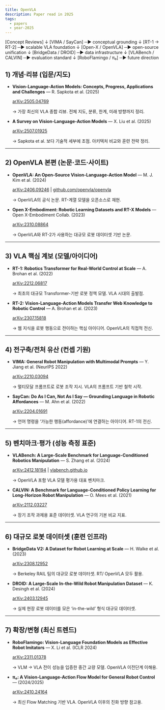 ```yaml
---
title: OpenVLA
description: Paper read in 2025
tags:
  - papers
  - year-2025
---
```

[Concept Reviews]
   ↓
 [VIMA / SayCan] ─▶ conceptual grounding
   ↓
 [RT-1 → RT-2] ─▶ scalable VLA foundation
   ↓
 [Open-X / OpenVLA] ─▶ open-source unification
   ↓
 [BridgeData / DROID] ─▶ data infrastructure
   ↓
 [VLABench / CALVIN] ─▶ evaluation standard
   ↓
 [RoboFlamingo / π₀] ─▶ future direction

## **1) 개념·리뷰 (입문/지도)**

- **Vision-Language-Action Models: Concepts, Progress, Applications and Challenges** — R. Sapkota et al. (2025)
    
    [arXiv:2505.04769](https://arxiv.org/abs/2505.04769)
    
    → 가장 최신의 VLA 종합 리뷰. 전체 지도, 분류, 한계, 미래 방향까지 정리.
    
- **A Survey on Vision-Language-Action Models** — X. Liu et al. (2025)
    
    [arXiv:2507.01925](https://arxiv.org/abs/2507.01925)
    
    → Sapkota et al. 보다 기술적 세부에 초점. 아키텍처 비교와 훈련 전략 정리.
    

---

## **2) OpenVLA 본편 (논문·코드·사이트)**

- **OpenVLA: An Open-Source Vision-Language-Action Model** — M. J. Kim et al. (2024)
    
    [arXiv:2406.09246](https://arxiv.org/abs/2406.09246) | [github.com/openvla/openvla](https://github.com/openvla/openvla)
    
    → OpenVLA의 공식 논문. RT-계열 모델을 오픈소스로 재현.
    
- **Open X-Embodiment: Robotic Learning Datasets and RT-X Models** — Open X-Embodiment Collab. (2023)
    
    [arXiv:2310.08864](https://arxiv.org/abs/2310.08864)
    
    → OpenVLA와 RT-2가 사용하는 대규모 로봇 데이터셋 기반 논문.
    

---

## **3) VLA 핵심 계보 (모델/아이디어)**

- **RT-1: Robotics Transformer for Real-World Control at Scale** — A. Brohan et al. (2022)
    
    [arXiv:2212.06817](https://arxiv.org/abs/2212.06817)
    
    → 최초의 대규모 Transformer-기반 로봇 정책 모델. VLA 시대의 출발점.
    
- **RT-2: Vision-Language-Action Models Transfer Web Knowledge to Robotic Control** — A. Brohan et al. (2023)
    
    [arXiv:2307.15818](https://arxiv.org/abs/2307.15818)
    
    → 웹 지식을 로봇 행동으로 전이하는 핵심 아이디어. OpenVLA의 직접적 전신.
    

---

## **4) 전구축/전처 유산 (컨셉 기원)**

- **VIMA: General Robot Manipulation with Multimodal Prompts** — Y. Jiang et al. (NeurIPS 2022)
    
    [arXiv:2210.03094](https://arxiv.org/abs/2210.03094)
    
    → 멀티모달 프롬프트로 로봇 조작 지시. VLA의 프롬프트 기반 철학 시작.
    
- **SayCan: Do As I Can, Not As I Say — Grounding Language in Robotic Affordances** — M. Ahn et al. (2022)
    
    [arXiv:2204.01691](https://arxiv.org/abs/2204.01691)
    
    → 언어 명령을 ‘가능한 행동(affordance)’에 연결하는 아이디어. RT-1의 전신.
    

---

## **5) 벤치마크·평가 (성능 측정 표준)**

- **VLABench: A Large-Scale Benchmark for Language-Conditioned Robotics Manipulation** — S. Zhang et al. (2024)
    
    [arXiv:2412.18194](https://arxiv.org/abs/2412.18194) | [vlabench.github.io](https://vlabench.github.io)
    
    → OpenVLA 포함 VLA 모델 평가용 대표 벤치마크.
    
- **CALVIN: A Benchmark for Language-Conditioned Policy Learning for Long-Horizon Robot Manipulation** — O. Mees et al. (2021)
    
    [arXiv:2112.03227](https://arxiv.org/abs/2112.03227)
    
    → 장기 조작 과제용 표준 데이터셋. VLA 연구의 기본 비교 지표.
    

---

## **6) 대규모 로봇 데이터셋 (훈련 인프라)**

- **BridgeData V2: A Dataset for Robot Learning at Scale** — H. Walke et al. (2023)
    
    [arXiv:2308.12952](https://arxiv.org/abs/2308.12952)
    
    → Berkeley RAIL 팀의 대규모 로봇 데이터셋. RT/ OpenVLA 모두 활용.
    
- **DROID: A Large-Scale In-the-Wild Robot Manipulation Dataset** — K. Desingh et al. (2024)
    
    [arXiv:2403.12945](https://arxiv.org/abs/2403.12945)
    
    → 실제 현장 로봇 데이터를 모은 ‘in-the-wild’ 형식 대규모 데이터셋.
    

---

## **7) 확장/변형 (최신 트렌드)**

- **RoboFlamingo: Vision-Language Foundation Models as Effective Robot Imitators** — X. Li et al. (ICLR 2024)
    
    [arXiv:2311.01378](https://arxiv.org/abs/2311.01378)
    
    → VLM → VLA 전이 성능을 입증한 중간 교량 모델. OpenVLA 이전단계 이해용.
    
- **π₀: A Vision-Language-Action Flow Model for General Robot Control** — (2024/2025)
    
    [arXiv:2410.24164](https://arxiv.org/abs/2410.24164)
    
    → 최신 Flow Matching 기반 VLA. OpenVLA 이후의 진화 방향 참고용.